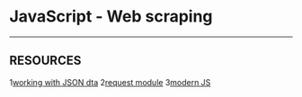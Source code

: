 # JavaScript - Web scraping
- - -
## RESOURCES
1[working with JSON dta](https://intranet.alxswe.com/rltoken/ONv-sSv-FA87Mc5rMZmO6A)
2[request module](https://intranet.alxswe.com/rltoken/zm0h7FqpQCZZpPZqxxwLxA)
3[modern JS](https://intranet.alxswe.com/rltoken/goymbxGy-cTc5ZdKBTUcTQ)
